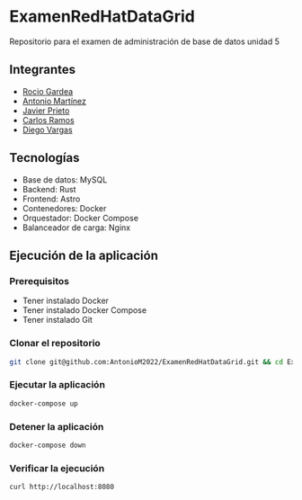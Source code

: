 # ExamenRedHatDataGrid
Repositorio para el examen de administración de base de datos unidad 5

## Integrantes
- [Rocio Gardea](https://github.com/vanegardea)
- [Antonio Martínez](https://github.com/AntonioM2022)
- [Javier Prieto](https://github.com/JavierPrieto12)
- [Carlos Ramos](https://github.com/CarlosIRamosV)
- [Diego Vargas](https://github.com/DiegoAVargasE)

## Tecnologías
- Base de datos: MySQL
- Backend: Rust
- Frontend: Astro
- Contenedores: Docker
- Orquestador: Docker Compose
- Balanceador de carga: Nginx

## Ejecución de la aplicación
### Prerequisitos
- Tener instalado Docker
- Tener instalado Docker Compose
- Tener instalado Git

### Clonar el repositorio
```bash
git clone git@github.com:AntonioM2022/ExamenRedHatDataGrid.git && cd ExamenRedHatDataGrid
```

### Ejecutar la aplicación
```bash
docker-compose up
```

### Detener la aplicación
```bash
docker-compose down
```

### Verificar la ejecución
```bash
curl http://localhost:8080
```